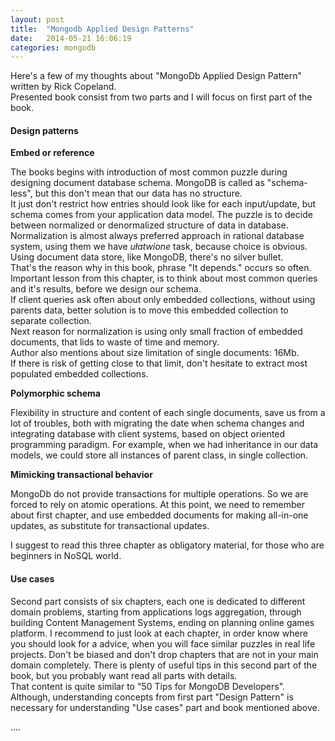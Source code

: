```yaml
---
layout: post
title:  "Mongodb Applied Design Patterns"
date:   2014-05-21 16:06:19
categories: mongodb
---
```


Here's a few of my thoughts about "MongoDb Applied Design Pattern" written by Rick Copeland.
<br>
Presented book consist from two parts and I will focus on first part of the book.


#### Design patterns


**Embed or reference**

The books begins with introduction of most common puzzle during designing document database schema.
MongoDB is called as "schema-less", but this don't mean that our data has no structure.
<br>
It just don't restrict how entries should look like for each input/update, but schema comes from
your application data model. The puzzle is to decide between normalized or denormalized structure of
data in database.
<br>
Normalization is almost always preferred approach in rational database system,
using them we have _ułatwione_ task, because choice is obvious. Using document data store, like MongoDB,
there's no silver bullet.
<br>
That's the reason why in this book, phrase "It depends." occurs so often.
Important lesson from this chapter, is to think about most common queries and it's results,
before we design our schema.
<br>
If client queries ask often about only embedded collections, without using parents data,
better solution is to move this embedded collection to separate collection.
<br>
Next reason for normalization is using only small fraction of embedded documents,
that lids to waste of time and memory.
<br>
Author also mentions about size limitation of single documents: 16Mb.
<br>
If there is risk of getting close to that limit,
don't hesitate to extract most populated embedded collections.


**Polymorphic schema**

Flexibility in structure and content of each single documents, save us from a lot of troubles,
both with migrating the date when schema changes and integrating database with client systems,
based on object oriented programming paradigm.
For example, when we had inheritance in our data models, we could store all instances of parent class,
in single collection.

**Mimicking transactional behavior**

MongoDb do not provide transactions for multiple operations. So we are forced to rely on atomic operations.
At this point, we need to remember about first chapter, and use embedded documents for making all-in-one updates,
as substitute for transactional updates.

I suggest to read this three chapter as obligatory material, for those who are beginners in NoSQL world.

#### Use cases

Second part consists of six chapters, each one is dedicated to different domain problems,
starting from applications logs aggregation, through building Content Management Systems,
ending on planning online games platform.
I recommend to just look at each chapter, in order know where you should look for a advice,
when you will face similar puzzles in real life projects.
Don't be biased and don't drop chapters that are not in your main domain completely.
There is plenty of useful tips in this second part of the book, but you probably want
read all parts with details.
<br>
That content is quite similar to "50 Tips for MongoDB Developers".
Although, understanding concepts from first part "Design Pattern" is necessary for
understanding "Use cases" part and book mentioned above.


....
